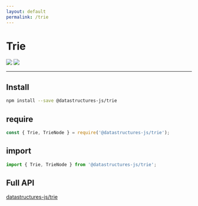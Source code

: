 ```yaml
---
layout: default
permalink: /trie
---
```


# Trie

<div class="ds-badges">
  <img src="https://img.shields.io/npm/v/@datastructures-js/trie.svg"/>
  <img src="https://img.shields.io/npm/dm/@datastructures-js/trie.svg"/>
</div>
<hr />

## Install
```sh
npm install --save @datastructures-js/trie
```

## require
```js
const { Trie, TrieNode } = require('@datastructures-js/trie');
```

## import
```js
import { Trie, TrieNode } from '@datastructures-js/trie';
```

## Full API
<a href="https://github.com/datastructures-js/trie#table-of-contents">datastructures-js/trie</a>
<br /><br />
